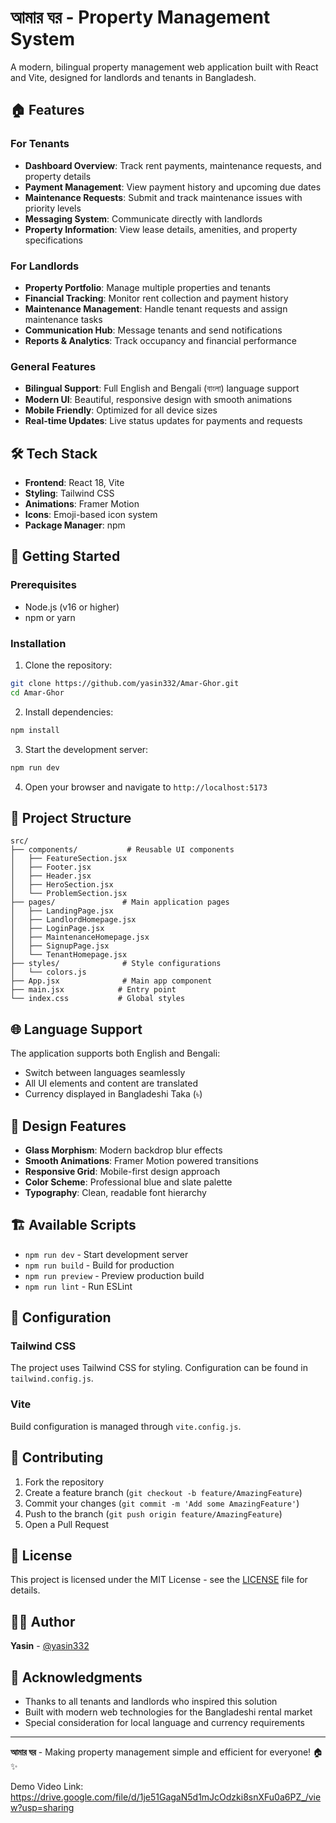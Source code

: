 # আমার ঘর - Property Management System

A modern, bilingual property management web application built with React and Vite, designed for landlords and tenants in Bangladesh.

## 🏠 Features

### For Tenants
- **Dashboard Overview**: Track rent payments, maintenance requests, and property details
- **Payment Management**: View payment history and upcoming due dates
- **Maintenance Requests**: Submit and track maintenance issues with priority levels
- **Messaging System**: Communicate directly with landlords
- **Property Information**: View lease details, amenities, and property specifications

### For Landlords
- **Property Portfolio**: Manage multiple properties and tenants
- **Financial Tracking**: Monitor rent collection and payment history
- **Maintenance Management**: Handle tenant requests and assign maintenance tasks
- **Communication Hub**: Message tenants and send notifications
- **Reports & Analytics**: Track occupancy and financial performance

### General Features
- **Bilingual Support**: Full English and Bengali (বাংলা) language support
- **Modern UI**: Beautiful, responsive design with smooth animations
- **Mobile Friendly**: Optimized for all device sizes
- **Real-time Updates**: Live status updates for payments and requests

## 🛠 Tech Stack

- **Frontend**: React 18, Vite
- **Styling**: Tailwind CSS
- **Animations**: Framer Motion
- **Icons**: Emoji-based icon system
- **Package Manager**: npm

## 🚀 Getting Started

### Prerequisites
- Node.js (v16 or higher)
- npm or yarn

### Installation

1. Clone the repository:
```bash
git clone https://github.com/yasin332/Amar-Ghor.git
cd Amar-Ghor
```

2. Install dependencies:
```bash
npm install
```

3. Start the development server:
```bash
npm run dev
```

4. Open your browser and navigate to `http://localhost:5173`

## 📁 Project Structure

```
src/
├── components/           # Reusable UI components
│   ├── FeatureSection.jsx
│   ├── Footer.jsx
│   ├── Header.jsx
│   ├── HeroSection.jsx
│   └── ProblemSection.jsx
├── pages/               # Main application pages
│   ├── LandingPage.jsx
│   ├── LandlordHomepage.jsx
│   ├── LoginPage.jsx
│   ├── MaintenanceHomepage.jsx
│   ├── SignupPage.jsx
│   └── TenantHomepage.jsx
├── styles/              # Style configurations
│   └── colors.js
├── App.jsx              # Main app component
├── main.jsx            # Entry point
└── index.css           # Global styles
```

## 🌐 Language Support

The application supports both English and Bengali:
- Switch between languages seamlessly
- All UI elements and content are translated
- Currency displayed in Bangladeshi Taka (৳)

## 🎨 Design Features

- **Glass Morphism**: Modern backdrop blur effects
- **Smooth Animations**: Framer Motion powered transitions
- **Responsive Grid**: Mobile-first design approach
- **Color Scheme**: Professional blue and slate palette
- **Typography**: Clean, readable font hierarchy

## 🏗 Available Scripts

- `npm run dev` - Start development server
- `npm run build` - Build for production
- `npm run preview` - Preview production build
- `npm run lint` - Run ESLint

## 🔧 Configuration

### Tailwind CSS
The project uses Tailwind CSS for styling. Configuration can be found in `tailwind.config.js`.

### Vite
Build configuration is managed through `vite.config.js`.

## 🤝 Contributing

1. Fork the repository
2. Create a feature branch (`git checkout -b feature/AmazingFeature`)
3. Commit your changes (`git commit -m 'Add some AmazingFeature'`)
4. Push to the branch (`git push origin feature/AmazingFeature`)
5. Open a Pull Request

## 📝 License

This project is licensed under the MIT License - see the [LICENSE](LICENSE) file for details.

## 👨‍💻 Author

**Yasin** - [@yasin332](https://github.com/yasin332)

## 🙏 Acknowledgments

- Thanks to all tenants and landlords who inspired this solution
- Built with modern web technologies for the Bangladeshi rental market
- Special consideration for local language and currency requirements

---

**আমার ঘর** - Making property management simple and efficient for everyone! 🏠✨ 

Demo Video Link: https://drive.google.com/file/d/1je51GagaN5d1mJcOdzki8snXFu0a6PZ_/view?usp=sharing

